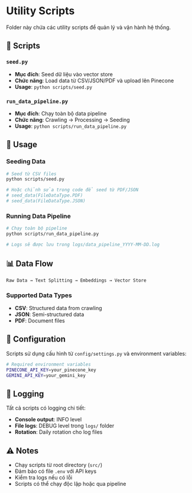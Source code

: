 # Utility Scripts

Folder này chứa các utility scripts để quản lý và vận hành hệ thống.

## 📁 Scripts

### `seed.py`
- **Mục đích**: Seed dữ liệu vào vector store
- **Chức năng**: Load data từ CSV/JSON/PDF và upload lên Pinecone
- **Usage**: `python scripts/seed.py`

### `run_data_pipeline.py`
- **Mục đích**: Chạy toàn bộ data pipeline
- **Chức năng**: Crawling → Processing → Seeding
- **Usage**: `python scripts/run_data_pipeline.py`

## 🚀 Usage

### Seeding Data
```bash
# Seed từ CSV files
python scripts/seed.py

# Hoặc chỉnh sửa trong code để seed từ PDF/JSON
# seed_data(FileDataType.PDF)
# seed_data(FileDataType.JSON)
```

### Running Data Pipeline
```bash
# Chạy toàn bộ pipeline
python scripts/run_data_pipeline.py

# Logs sẽ được lưu trong logs/data_pipeline_YYYY-MM-DD.log
```

## 📊 Data Flow

```
Raw Data → Text Splitting → Embeddings → Vector Store
```

### Supported Data Types
- **CSV**: Structured data from crawling
- **JSON**: Semi-structured data
- **PDF**: Document files

## 🔧 Configuration

Scripts sử dụng cấu hình từ `config/settings.py` và environment variables:

```bash
# Required environment variables
PINECONE_API_KEY=your_pinecone_key
GEMINI_API_KEY=your_gemini_key
```

## 📝 Logging

Tất cả scripts có logging chi tiết:
- **Console output**: INFO level
- **File logs**: DEBUG level trong `logs/` folder
- **Rotation**: Daily rotation cho log files

## ⚠️ Notes

- Chạy scripts từ root directory (`src/`)
- Đảm bảo có file `.env` với API keys
- Kiểm tra logs nếu có lỗi
- Scripts có thể chạy độc lập hoặc qua pipeline 